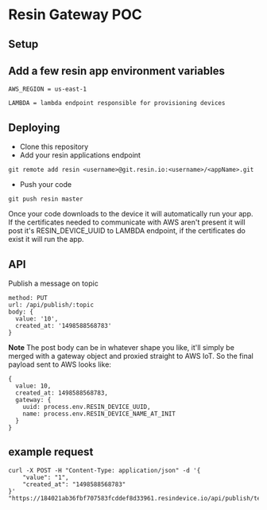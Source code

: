 # Resin Gateway POC

## Setup

## Add a few resin app environment variables

```
AWS_REGION = us-east-1
```
```
LAMBDA = lambda endpoint responsible for provisioning devices
```

## Deploying

* Clone this repository
* Add your resin applications endpoint
```
git remote add resin <username>@git.resin.io:<username>/<appName>.git
```

* Push your code
```
git push resin master
```

Once your code downloads to the device it will automatically run your app. If the certificates needed to communicate with AWS aren't present it will post it's RESIN_DEVICE_UUID to LAMBDA endpoint, if the certificates do exist it will run the app.

## API

Publish a message on topic

```
method: PUT
url: /api/publish/:topic
body: {
  value: '10',
  created_at: '1498588568783'
}
```

__Note__ The post body can be in whatever shape you like, it'll simply be merged with a gateway object and proxied straight to AWS IoT. So the final payload sent to AWS looks like:

```
{
  value: 10,
  created_at: 1498588568783,
  gateway: {
    uuid: process.env.RESIN_DEVICE_UUID,
    name: process.env.RESIN_DEVICE_NAME_AT_INIT
  }
}
```

## example request
```
curl -X POST -H "Content-Type: application/json" -d '{
	"value": "1",
	"created_at": "1498588568783"
}' "https://184021ab36fbf707583fcddef8d33961.resindevice.io/api/publish/temp"
```
